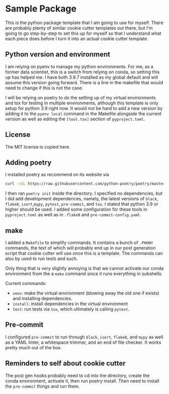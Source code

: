# Sample Package

This is the python package template that I am going to use for myself.
There are probably plenty of similar cookie cutter templates out there,
but I'm going to go step-by-step to set this up for myself so that I
understand what each piece does before I turn it into an actual cookie cutter
template.


## Python version and environment


I am relying on pyenv to manage my python environments. For me, as a former
data scientist, this is a switch from relying on conda, so setting this
up has helped me. I have both 3.9.7 installed as my global default and will
assume this version going forward. There is a line in the makefile that would
need to change if this is not the case.

I will be relying on poetry to do the setting up of my virtual environments
and tox for testing in multiple environments, although this template is only
setup for python 3.9 right now. It would not be hard to add a new version by
adding it to the `pyenv local` command in the Makefile alongside the current version
as well as editing the `[tool.tox]` section of `pyproject.toml`.


## License

The MIT license is copied here.


## Adding poetry


I installed poetry as recommend on its website via

```bash
curl -sSL https://raw.githubusercontent.com/python-poetry/poetry/master/get-poetry.py | python -
```

I then ran `poetry init` inside the directory. I specified no dependencies, but I
did add development dependences, namely, the latest versions of `black`, `flake8`, `isort`,`mypy`,
`pytest`, `pre-commit`, and `tox`. I stated that python 3.9 or higher should be used. 
I added some configuration for these tools in `pyproject.toml` as well as in `.flake8`
and `pre-commit-config.yaml`.


## make


I added a `Makefile` to simplify commands. It contains a bunch of 
`.PHONY` commands, the text of which will probably end up in our post generation
script that cookie cutter will use once this is a template. The commands can also
by used to run tests and such.

Only thing that is very slightly annoying is that we cannot activate our conda
environment from the a `make` command since it runs everything in subshells.

Current commands:
- `venv`: make the virtual environment (blowing away the old one if exists) and
installing dependencies.
- `install`: install dependencies in the virtual environment
- `test`: run tests via `tox`, which ultimately is calling `pytest`.


## Pre-commit


I configured `pre-commit` to run through `black`, `isort`, `flake8`, and `mypy`
as well as a YAML linter, a whitespace trimmer, and an end of file checker. It works
pretty much out of the box.


## Reminders to self about cookie cutter


The post gen hooks probably need to cd into the directory, create the conda environment,
activate it, then run poetry install. Then need to install the `pre-commit` things
and run them.
